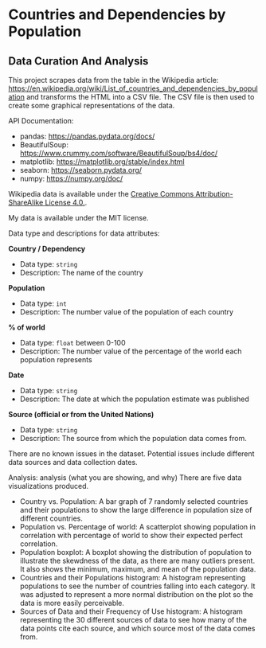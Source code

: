 # Countries and Dependencies by Population 
## Data Curation And Analysis
This project scrapes data from the table in the Wikipedia article: https://en.wikipedia.org/wiki/List_of_countries_and_dependencies_by_population and transforms the HTML into a CSV file. The CSV file is then used to create some graphical representations of the data. 

API Documentation: 
- pandas: https://pandas.pydata.org/docs/
- BeautifulSoup: https://www.crummy.com/software/BeautifulSoup/bs4/doc/
- matplotlib: https://matplotlib.org/stable/index.html
- seaborn: https://seaborn.pydata.org/
- numpy: https://numpy.org/doc/

Wikipedia data is available under the [Creative Commons Attribution-ShareAlike License 4.0.](https://en.wikipedia.org/wiki/Wikipedia:Text_of_the_Creative_Commons_Attribution-ShareAlike_4.0_International_License). 

My data is available under the MIT license. 

Data type and descriptions for data attributes:

**Country / Dependency**
- Data type: `string`
- Description: The name of the country 

**Population**
- Data type: `int`
- Description: The number value of the population of each country

**% of world**
- Data type: `float` between 0-100
- Description: The number value of the percentage of the world each population represents 

**Date**
- Data type: `string`
- Description: The date at which the population estimate was published

**Source (official or from the United Nations)**
- Data type: `string`
- Description: The source from which the population data comes from. 

There are no known issues in the dataset. Potential issues include different data sources and data collection dates. 

Analysis: analysis (what you are showing, and why)
There are five data visualizations produced. 
* Country vs. Population: A bar graph of 7 randomly selected countries and their populations to show the large difference in population size of different countries.
* Population vs. Percentage of world: A scatterplot showing population in correlation with percentage of world to show their expected perfect correlation.
* Population boxplot: A boxplot showing the distribution of population to illustrate the skewdness of the data, as there are many outliers present. It also shows the minimum, maximum, and mean of the population data.
* Countries and their Populations histogram: A histogram representing populations to see the number of countries falling into each category. It was adjusted to represent a more normal distribution on the plot so the data is more easily perceivable.
* Sources of Data and their Frequency of Use histogram: A histogram representing the 30 different sources of data to see how many of the data points cite each source, and which source most of the data comes from. 
